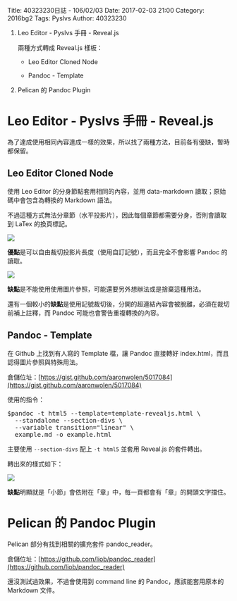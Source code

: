 Title: 40323230日誌 - 106/02/03
Date: 2017-02-03 21:00
Category: 2016bg2
Tags: Pyslvs
Author: 40323230

1. Leo Editor - Pyslvs 手冊 - Reveal.js

    兩種方式轉成 Reveal.js 樣板：

    * Leo Editor Cloned Node
    
    * Pandoc - Template

1. Pelican 的 Pandoc Plugin

<!-- PELICAN_END_SUMMARY -->

Leo Editor - Pyslvs 手冊 - Reveal.js
===

為了達成使用相同內容達成一樣的效果，所以找了兩種方法，目前各有優缺，暫時都保留。

Leo Editor Cloned Node
---

使用 Leo Editor 的分身節點套用相同的內容，並用 data-markdown 讀取；原始碼中會包含為轉換的 Markdown 語法。

不過這種方式無法分章節（水平投影片），因此每個章節都需要分身，否則會讀取到 LaTex 的換頁標記。

![](https://raw.githubusercontent.com/coursemdetw/project_site_files/gh-pages/files/2016spring/g2/Python_solvespace/0203_01.png)

**優點**是可以自由裁切投影片長度（使用自訂記號），而且完全不會影響 Pandoc 的讀取。

![](https://raw.githubusercontent.com/coursemdetw/project_site_files/gh-pages/files/2016spring/g2/Python_solvespace/0203_02.png)

**缺點**是不能使用使用圖片參照，可能還要另外想辦法或是捨棄這種用法。

還有一個較小的**缺點**是使用記號裁切後，分開的超連結內容會被脫離，必須在裁切前補上註釋，而 Pandoc 可能也會警告重複轉換的內容。

Pandoc - Template
---

在 Github 上找到有人寫的 Template 檔，讓 Pandoc 直接轉好 index.html，而且認得圖片參照與特殊用法。

倉儲位址：[https://gist.github.com/aaronwolen/5017084](https://gist.github.com/aaronwolen/5017084)

使用的指令：

<pre>
$pandoc -t html5 --template=template-revealjs.html \
  --standalone --section-divs \
  --variable transition="linear" \
  example.md -o example.html
</pre>

主要使用 `--section-divs` 配上 `-t html5` 並套用 Reveal.js 的套件轉出。

轉出來的樣式如下：

![](https://raw.githubusercontent.com/coursemdetw/project_site_files/gh-pages/files/2016spring/g2/Python_solvespace/0203_03.png)

**缺點**明顯就是「小節」會依附在「章」中，每一頁都會有「章」的開頭文字擋住。

Pelican 的 Pandoc Plugin
===

Pelican 部分有找到相關的擴充套件 pandoc_reader。

倉儲位址：[https://github.com/liob/pandoc_reader](https://github.com/liob/pandoc_reader)

還沒測試過效果，不過會使用到 command line 的 Pandoc，應該能套用原本的 Markdown 文件。